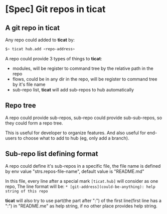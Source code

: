# [Spec] Git repos in ticat

## A git repo in ticat
Any repo could added to **ticat** by:
```bash
$> ticat hub.add <repo-address>
```

A repo could provide 3 types of things to **ticat**:
* modules, will be register to command tree by the relative path in the repo
* flows, could be in any dir in the repo, will be register to command tree by it's file name
* sub-repo list, **ticat** will add sub-repos to hub automatically

## Repo tree
A repo could provide sub-repos, sub-repo could provide sub-sub-repos, so they could form a repo tree.

This is useful for developer to organize features.
And also useful for end-users to choose what to add to hub (eg, only add a branch).

## Sub-repo list defining format
A repo could define it's sub-repos in a specific file,
the file name is defined by env value "strs.repos-file-name", default value is "README.md"

In this file, every line after a special mark `[ticat.hub]` will consider as one repo,
The line format will be: `* [git-address](could-be-anything): help string of this repo`

**ticat** will also try to use part(the part after ":") of the first line(first line has a ":") in "README.me" as help string,
if no other place provides help string.
